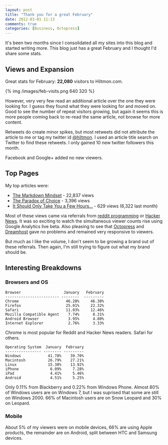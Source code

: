 ```yaml
---
layout: post
title: "Thank you for a great February"
date: 2012-03-01 11:13
comments: true
categories: [Business, Octopress]
---
```


It's been two months since I consolidated all my sites into this blog and started writing more. This blog just has a great February and I thought I'd share some stats.

<!--more-->

## Views and Expansion

Great stats for February: **22,080** visitors to Hiltmon.com.

{% img /images/feb-visits.png 640 320 %}

However, very very few read an additional article over the one they were looking for. I guess they found what they were looking for and moved on. Good to see the number of repeat visitors growing, but again it seems this is more people coming back to re-read the same article, not browse for more content.

Retweets do create minor spikes, but most retweets did not attribute the article to me or tag my twitter id [@hiltmon](https://twitter.com/hiltmon). I used an article title search on Twitter to find these retweets. I only gained 10 new twitter followers this month.

Facebook and Google+ added no new viewers.

## Top Pages

My top articles were:

* [The Markdown Mindset](http://hiltmon.com/blog/2012/02/20/the-markdown-mindset/) - 22,837 views
* [The Paradox of Choice](http://hiltmon.com/blog/2012/02/01/the-paradox-of-choice/) - 3,396 views
* [It Should Only Take You a Few Hours...](http://hiltmon.com/blog/2012/01/11/it-should-only-take-you-a-few-hours-dot-dot-dot/) - 629 views (6,322 last month)

Most of these views came via referrals from [reddit programming](http://www.reddit.com/r/programming/) or [Hacker News](http://news.ycombinator.com/news). It was so exciting to watch the simultaneous viewer counts rise using Google Analytics live beta. Also pleasing to see that [Octopress](http://octopress.org/) and [Dreamhost](http://dreamhost.com/) gave no problems and remained very responsive to viewers.

But much as I like the volume, I don't seem to be growing a brand out of these referrals. Then again, I'm still trying to figure out what my brand should be.

## Interesting Breakdowns

### Browsers and OS

	Browser                   January   February
	------------------------ --------  ---------
	Chrome                     46.28%     46.30%
	Firefox                    25.01%     22.32%
	Safari                     11.03%     12.46%
	Mozilla Compatible Agent    7.74%      8.31%
	Android Browser             3.95%      4.80%
	Internet Explorer           2.76%      3.33%

Chrome is most popular for Reddit and Hacker News readers. Safari for others.

	Operating System  January  February
	---------------- -------- ---------
	Windows            41.78%    39.70%
	Macintosh          26.79%    27.21%
	Linux              15.38%    13.92%
	iPhone              6.09%     7.28%
	iPad                4.41%     5.46%
	Android             4.51%     5.25%

Only 0.11% from Blackberry and 0.22% from Windows Phone. Almost 80% of Windows users are on Windows 7, but I was suprised that some are still on Windows 2000. 66% of Macintosh users are on Snow Leopard and 30% on Leopard.

### Mobile

About 5% of my viewers were on mobile devices, 66% are using Apple products, the remainder are on Android, split between HTC and Samsung devices.
